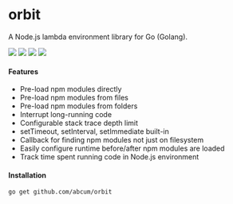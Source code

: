 # orbit 

A Node.js lambda environment library for Go (Golang).

[![](https://img.shields.io/badge/status-beta-ff00bb.svg?style=flat-square)](https://github.com/abcum/orbit) [![](https://img.shields.io/badge/godoc-reference-blue.svg?style=flat-square)](https://godoc.org/github.com/abcum/orbit) [![](https://goreportcard.com/badge/github.com/abcum/orbit?style=flat-square)](https://goreportcard.com/report/github.com/abcum/orbit) [![](https://img.shields.io/badge/license-Apache_License_2.0-00bfff.svg?style=flat-square)](https://github.com/abcum/orbit) 

#### Features

- Pre-load npm modules directly
- Pre-load npm modules from files
- Pre-load npm modules from folders 
- Interrupt long-running code
- Configurable stack trace depth limit
- setTimeout, setInterval, setImmediate built-in
- Callback for finding npm modules not just on filesystem
- Easily configure runtime before/after npm modules are loaded
- Track time spent running code in Node.js environment

#### Installation

```bash
go get github.com/abcum/orbit
```
